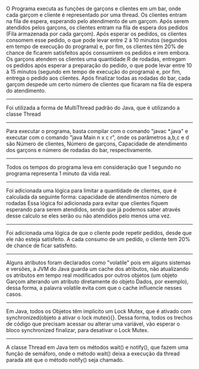 O Programa executa as funções de garçons e clientes em um bar, onde cada garçom e cliente é representado por uma thread.
Os clientes entram na fila de espera, esperando pelo atendimento de um garçom. Após serem atendidos pelos garçons, os clientes entram na fila de espera dos pedidos (Fila armazenada por cada garçom). Após esperar os pedidos, os clientes consomem esse pedido, o que pode levar entre 2 à 10 minutos (segundos em tempo de execução do programa) e, por fim, os clientes têm 20% de chance de ficarem satisfeitos após consumirem os pedidos e irem embora.
Os garçons atendem os clientes uma quantidade R de rodadas, entregam os pedidos após esperar a preparação do pedido, o que pode levar entre 10 à 15 minutos (segundo em tempo de execução do programa) e, por fim, entrega o pedido aos clientes. Após finalizar todas as rodadas do bar, cada garçom despede um certo número de clientes que ficaram na fila de espera do atendimento.

---

Foi utilizada a forma de MultiThread padrão do Java, que é utilizando a classe Thread

---

Para executar o programa, basta compilar com o comando "javac \*.java" e executar com o comando "java Main n x c r", onde os parâmetros a,b,c e d são Número de clientes, Número de garçons, Capacidade de atendimento dos garçons e número de rodadas do bar, respectivamente.

---

Todos os tempos do programa leva em consideração que 1 segundo no programa representa 1 minuto da vida real.

---

Foi adicionada uma lógica para limitar a quantidade de clientes, que é calculada da seguinte forma: capacidade de atendimentos número de rodadas Essa lógica foi adicionada para evitar que clientes fiquem esperando para serem atendidos, sendo que já podemos saber através desse calculo se eles serão ou não atendidos pelo menos uma vez.

---

Foi adicionada uma lógica de que o cliente pode repetir pedidos, desde que ele não esteja satisfeito. A cada consumo de um pedido, o cliente tem 20% de chance de ficar satisfeito.

---

Alguns atributos foram declarados como "volatile" pois em alguns sistemas e versões, a JVM do Java guarda um cache dos atributos, não atualizando os atributos em tempo real modificados por outros objetos (um objeto Garçom alterando um atributo diretamente do objeto Dados, por exemplo), dessa forma, a palavra volatile evita com que o cache influencie nesses casos.

---

Em Java, todos os Objetos têm implicito um Lock Mutex, que é ativado com synchronized(objeto a ativar o lock mutex){}. Dessa forma, todos os trechos de código que precisam acessar ou alterar uma variável, vão esperar o bloco synchronized finalizar, para desativar o Lock Mutex.

---

A classe Thread em Java tem os métodos wait() e notify(), que fazem uma função de semáforo, onde o método wait() deixa a execução da thread parada até que o método notify() seja chamado.
